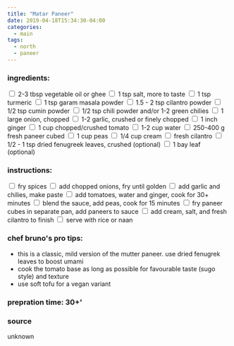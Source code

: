 ```yaml
---
title: "Matar Paneer"
date: 2019-04-18T15:34:30-04:00
categories:
  - main 
tags:
  - north
  - paneer
---
```


### ingredients:

<input type="checkbox"> 2-3 tbsp vegetable oil or ghee
<input type="checkbox"> 1 tsp salt, more to taste
<input type="checkbox"> 1 tsp turmeric
<input type="checkbox"> 1 tsp garam masala powder
<input type="checkbox"> 1.5 - 2 tsp cilantro powder
<input type="checkbox"> 1/2 tsp cumin powder
<input type="checkbox"> 1/2 tsp chili powder and/or 1-2 green chilies
<input type="checkbox"> 1 large onion, chopped
<input type="checkbox"> 1-2 garlic, crushed or finely chopped
<input type="checkbox"> 1 inch ginger
<input type="checkbox"> 1 cup chopped/crushed tomato
<input type="checkbox"> 1-2 cup water
<input type="checkbox"> 250-400 g fresh paneer cubed
<input type="checkbox"> 1 cup peas
<input type="checkbox"> 1/4 cup cream 
<input type="checkbox"> fresh cilantro
<input type="checkbox"> 1/2 - 1 tsp dried fenugreek leaves, crushed  (optional)
<input type="checkbox"> 1 bay leaf (optional)

### instructions:
<input type="checkbox"> fry spices
<input type="checkbox"> add chopped onions, fry until golden
<input type="checkbox"> add garlic and chilies, make paste
<input type="checkbox"> add tomatoes, water and ginger, cook for 30+ minutes
<input type="checkbox"> blend the sauce, add peas, cook for 15 minutes
<input type="checkbox"> fry paneer cubes in separate pan, add paneers to sauce
<input type="checkbox"> add cream, salt, and fresh cilantro to finish
<input type="checkbox"> serve with rice or naan

### chef bruno's pro tips:

- this is a classic, mild version of the mutter paneer. use dried fenugrek leaves to boost umami
- cook the tomato base as long as possible for favourable taste (sugo style) and texture
- use soft tofu for a vegan variant

### prepration time: 30+'

### source

unknown
